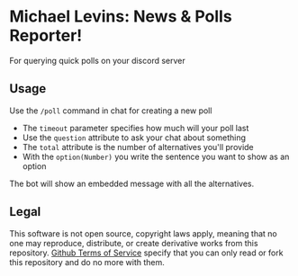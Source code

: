 # Michael Levins: News & Polls Reporter!
For querying quick polls on your discord server

## Usage
Use the `/poll` command in chat for creating a new poll
- The `timeout` parameter specifies how much will your poll last
- Use the `question` attribute to ask your chat about something
- The `total` attribute is the number of alternatives you'll provide
- With the `option(Number)` you write the sentence you want to show as an option

The bot will show an embedded message with all the alternatives.

## Legal
This software is not open source, copyright laws apply, meaning that no one may reproduce, distribute, or create derivative works from this repository. [Github Terms of Service](https://docs.github.com/en/repositories/managing-your-repositorys-settings-and-features/customizing-your-repository/licensing-a-repository#choosing-the-right-license) specify that you can only read or fork this repository and do no more with them.
